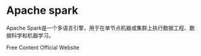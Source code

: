 # Apache spark

Apache Spark是一个多语言引擎，用于在单节点机器或集群上执行数据工程、数据科学和机器学习。

<ResourceGroupTitle>Free Content</ResourceGroupTitle>
<BadgeLink colorScheme='yellow' badgeText='Read' href='https://spark.apache.org/'>Official Website</BadgeLink>
